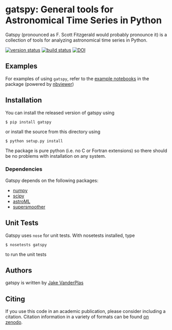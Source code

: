 # gatspy: General tools for Astronomical Time Series in Python

Gatspy (pronounced as F. Scott Fitzgerald would probably pronounce it)
is a collection of tools for analyzing astronomical time series in Python.

[![version status](https://pypip.in/v/gatspy/badge.svg)](https://pypi.python.org/pypi/gatspy)
[![build status](https://travis-ci.org/astroML/gatspy.svg?branch=master)](https://travis-ci.org/astroML/gatspy)
[![DOI](https://zenodo.org/badge/doi/10.5281/zenodo.14833.svg)](http://dx.doi.org/10.5281/zenodo.14833)

## Examples
For examples of using ``gatspy``, refer to the [example notebooks](http://nbviewer.ipython.org/github/astroML/gatspy/blob/master/examples/Index.ipynb) in the package (powered by [nbviewer]())

## Installation
You can install the released version of gatspy using

    $ pip install gatspy

or install the source from this directory using

    $ python setup.py install

The package is pure python (i.e. no C or Fortran extensions) so there should be no problems with installation on any system.

### Dependencies
Gatspy depends on the following packages:

- [numpy](http://numpy.org)
- [scipy](http://scipy.org)
- [astroML](http://astroML.org)
- [supersmoother](http://github.com/jakevdp/supersmoother)


## Unit Tests
Gatspy uses ``nose`` for unit tests. With nosetests installed, type

    $ nosetests gatspy

to run the unit tests

## Authors
gatspy is written by [Jake VanderPlas](http://www.vanderplas.com)

## Citing
If you use this code in an academic publication, please consider including a citation. Citation information in a variety of formats can be found [on zenodo](http://dx.doi.org/10.5281/zenodo.14833).
